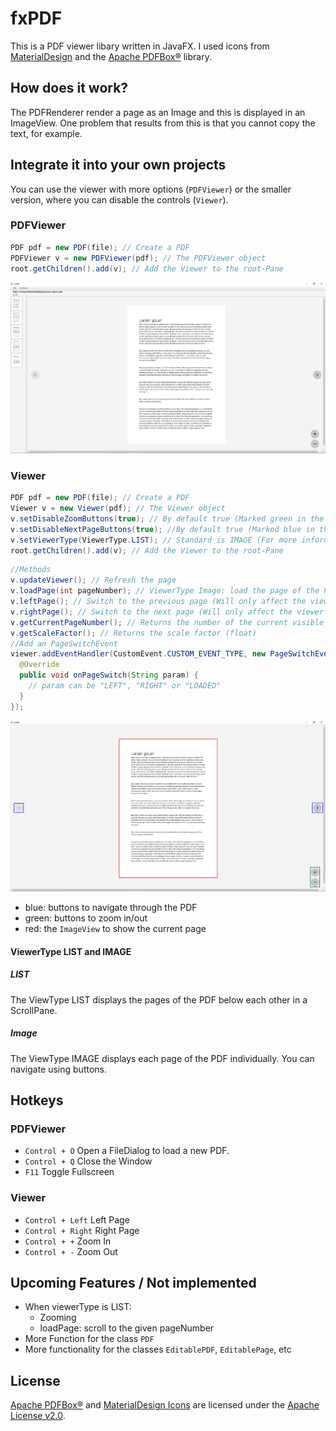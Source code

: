 # fxPDF
This is a PDF viewer libary written in JavaFX. I used icons from [MaterialDesign](https://material.io/resources/icons/) 
and the [Apache PDFBox®](https://pdfbox.apache.org/) library.
## How does it work?
The PDFRenderer render a page as an Image and this is displayed in an ImageView. One problem that results from this is that you cannot copy the text, for example.
## Integrate it into your own projects
You can use the viewer with more options (`PDFViewer`) or the smaller version, where you can disable the controls (`Viewer`).
### PDFViewer
```java
PDF pdf = new PDF(file); // Create a PDF 
PDFViewer v = new PDFViewer(pdf); // The PDFViewer object
root.getChildren().add(v); // Add the Viewer to the root-Pane
```
![Screenshot of example](https://github.com/Patr1ick/fxPDF/blob/master/pdfviewer.png "PDFViewer")
### Viewer
```java
PDF pdf = new PDF(file); // Create a PDF 
Viewer v = new Viewer(pdf); // The Viewer object
v.setDisableZoomButtons(true); // By default true (Marked green in the picture below)
v.setDisableNextPageButtons(true); //By default true (Marked blue in the picture below)
v.setViewerType(ViewerType.LIST); // Standard is IMAGE (For more information see below)
root.getChildren().add(v); // Add the Viewer to the root-Pane
```
```java
//Methods
v.updateViewer(); // Refresh the page
v.loadPage(int pageNumber); // ViewerType Image: load the page of the PDF | ViewerType LIST: not implemented yet
v.leftPage(); // Switch to the previous page (Will only affect the viewer if ViewerType is LIST.)
v.rightPage(); // Switch to the next page (Will only affect the viewer if ViewerType is LIST.)
v.getCurrentPageNumber(); // Returns the number of the current visible page
v.getScaleFactor(); // Returns the scale factor (float)
//Add an PageSwitchEvent
viewer.addEventHandler(CustomEvent.CUSTOM_EVENT_TYPE, new PageSwitchEventHandler() {
  @Override
  public void onPageSwitch(String param) {
    // param can be "LEFT", "RIGHT" or "LOADED"
  }
});
```
![Screenshot of example](https://github.com/Patr1ick/fxPDF/blob/master/viewer.png "Viewer")
- blue: buttons to navigate through the PDF
- green: buttons to zoom in/out
- red: the `ImageView` to show the current page 

#### ViewerType LIST and IMAGE
##### LIST
The ViewType LIST displays the pages of the PDF below each other in a ScrollPane.
##### Image
The ViewType IMAGE displays each page of the PDF individually. You can navigate using buttons.
## Hotkeys
### PDFViewer
- `Control + O` Open a FileDialog to load a new PDF.
- `Control + Q` Close the Window
- `F11` Toggle Fullscreen
### Viewer
- `Control + Left` Left Page
- `Control + Right` Right Page
- `Control + +` Zoom In
- `Control + -` Zoom Out
## Upcoming Features / Not implemented
- When viewerType is LIST:
  - Zooming
  - loadPage: scroll to the given pageNumber
- More Function for the class `PDF`
- More functionality for the classes `EditablePDF`, `EditablePage`, etc 
## License
[Apache PDFBox®](https://pdfbox.apache.org/) and [MaterialDesign Icons](https://material.io/resources/icons/) are licensed under the [Apache License v2.0](https://www.apache.org/licenses/LICENSE-2.0).
